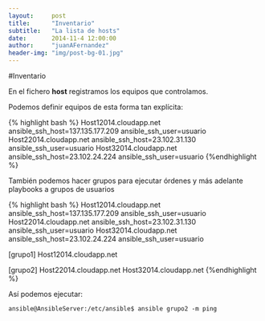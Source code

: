 ```yaml
---
layout:     post
title:      "Inventario"
subtitle:   "La lista de hosts"
date:       2014-11-4 12:00:00
author:     "juanAFernandez"
header-img: "img/post-bg-01.jpg"
---
```

#Inventario

En el fichero **host** registramos los equipos que controlamos.

Podemos definir equipos de esta forma tan explícita:


{% highlight bash %}
Host12014.cloudapp.net ansible_ssh_host=137.135.177.209 ansible_ssh_user=usuario
Host22014.cloudapp.net ansible_ssh_host=23.102.31.130 ansible_ssh_user=usuario
Host32014.cloudapp.net ansible_ssh_host=23.102.24.224 ansible_ssh_user=usuario
{%endhighlight %}


También podemos hacer grupos para ejecutar órdenes y más adelante playbooks a grupos de usuarios

{% highlight bash %}
Host12014.cloudapp.net ansible_ssh_host=137.135.177.209 ansible_ssh_user=usuario
Host22014.cloudapp.net ansible_ssh_host=23.102.31.130 ansible_ssh_user=usuario
Host32014.cloudapp.net ansible_ssh_host=23.102.24.224 ansible_ssh_user=usuario

[grupo1]
Host12014.cloudapp.net

[grupo2]
Host22014.cloudapp.net
Host32014.cloudapp.net
{%endhighlight %}

Así podemos ejecutar:

	ansible@AnsibleServer:/etc/ansible$ ansible grupo2 -m ping
